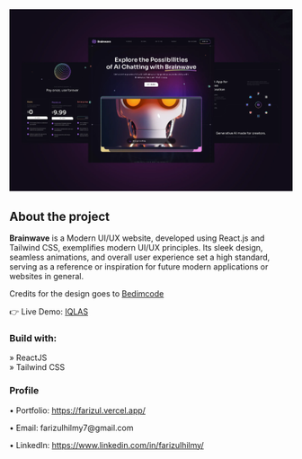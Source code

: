 <div align='center'>
<img src='https://github.com/FarizAdzmir/Brainwave/blob/main/public/Brainwave.webp'/>

</div>
<h2>About the project</h2>

  <p><b>Brainwave</b> is a Modern UI/UX website, developed using React.js and Tailwind CSS, exemplifies modern UI/UX principles. Its sleek design, seamless animations, and overall user experience set a high standard, serving as a reference or inspiration for future modern applications or websites in general.</p>

<p>Credits for the design goes to <a href='https://www.youtube.com/@Bedimcode'>Bedimcode</a></p>

👉 Live Demo: <a href='https://iqlas.vercel.app/'>IQLAS</a>

<h3>Build with:</h3>

» ReactJS <br>
» Tailwind CSS <br>

<h3>Profile</h3>
<div>
  <p>&bull; Portfolio: <a href="https://farizul.vercel.app/">https://farizul.vercel.app/</a></p>
  <p>&bull; Email: farizulhilmy7@gmail.com</p>
  <p>&bull; LinkedIn: <a href="https://www.linkedin.com/in/farizulhilmy/">https://www.linkedin.com/in/farizulhilmy/</a></p>
</div>
